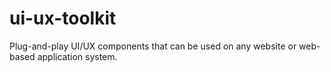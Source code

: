 # ui-ux-toolkit
Plug-and-play UI/UX components that can be used on any website or web-based application system.
